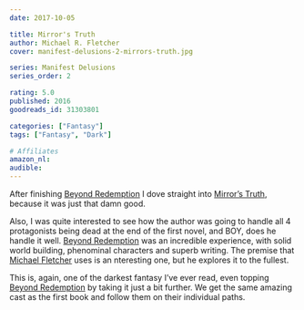 ```yaml
---
date: 2017-10-05

title: Mirror's Truth
author: Michael R. Fletcher
cover: manifest-delusions-2-mirrors-truth.jpg

series: Manifest Delusions
series_order: 2

rating: 5.0
published: 2016
goodreads_id: 31303801

categories: ["Fantasy"]
tags: ["Fantasy", "Dark"]

# Affiliates
amazon_nl: 
audible: 
---
```


After finishing [Beyond Redemption](2017-09-20-Michael-Fletcher---Beyond-Redemption.md) I dove straight into [Mirror’s Truth](), because it was just that damn good.

<!--more-->

Also, I was quite interested to see how the author was going to handle all 4 protagonists being dead at the end of the first novel, and BOY, does he handle it well. [Beyond Redemption](2017-09-20-Michael-Fletcher---Beyond-Redemption.md) was an incredible experience, with solid world building, phenominal characters and superb writing. The premise that [Michael Fletcher](../_authors/michael-r-fletcher.md) uses is an nteresting one, but he explores it to the fullest.

This is, again, one of the darkest fantasy I’ve ever read, even topping [Beyond Redemption](2017-09-20-Michael-Fletcher---Beyond-Redemption.md) by taking it just a bit further. We get the same amazing cast as the first book and follow them on their individual paths.
